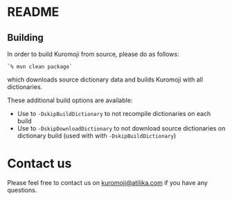 # README

## Building

In order to build Kuromoji from source, please do as follows:
  
    `% mvn clean package`

   which downloads source dictionary data and builds Kuromoji with all dictionaries.

These additional build options are available:

* Use to `-DskipBuildDictionary` to not recompile dictionaries on each build
* Use to `-DskipDownloadDictionary` to not download source dictionaries on dictionary build (used with
  with `-DskipBuildDictionary`)

# Contact us

Please feel free to contact us on kuromoji@atilika.com if you have any questions.

